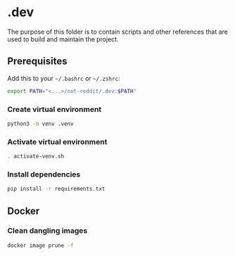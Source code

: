 # .dev

The purpose of this folder is to contain scripts and other references that are used to build and
maintain the project.

## Prerequisites

Add this to your `~/.bashrc` or `~/.zshrc`:

```bash
export PATH="<...>/not-reddit/.dev:$PATH"
```

### Create virtual environment

```bash
python3 -m venv .venv
```

### Activate virtual environment

```bash
. activate-venv.sh
```

### Install dependencies

```bash
pip install -r requirements.txt
```

## Docker

### Clean dangling images

```bash
docker image prune -f
```
